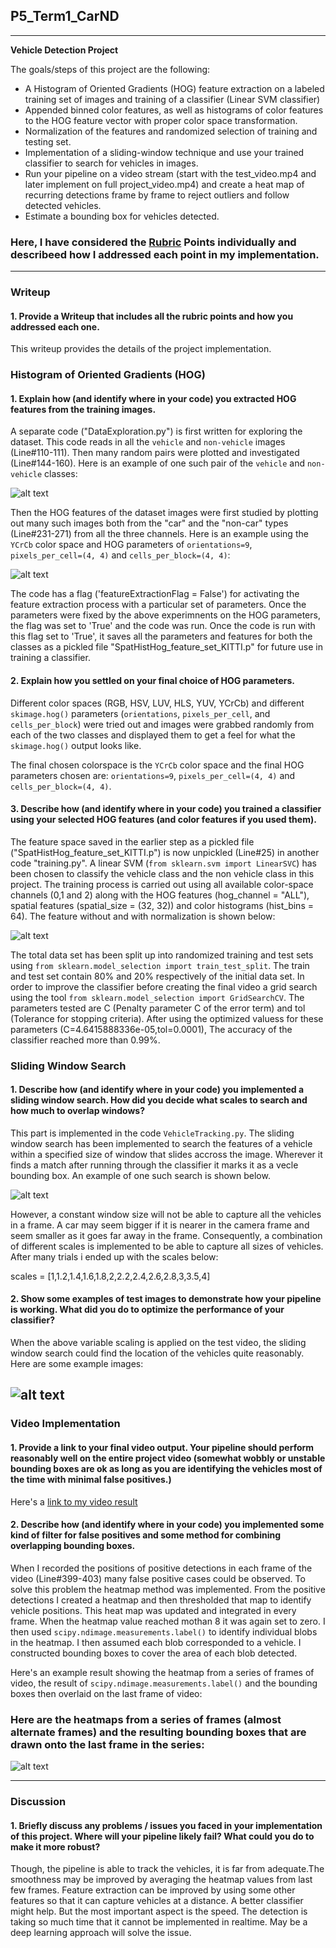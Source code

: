 ## P5_Term1_CarND
---

**Vehicle Detection Project**

The goals/steps of this project are the following:

* A Histogram of Oriented Gradients (HOG) feature extraction on a labeled training set of images and training of a classifier (Linear SVM classifier)
* Appended binned color features, as well as histograms of color features to the HOG feature vector with proper color space transformation. 
* Normalization of the features and randomized selection of training and testing set.
* Implementation of a sliding-window technique and use your trained classifier to search for vehicles in images.
* Run your pipeline on a video stream (start with the test_video.mp4 and later implement on full project_video.mp4) and create a heat map of recurring detections frame by frame to reject outliers and follow detected vehicles.
* Estimate a bounding box for vehicles detected.

[//]: # (Image References)
[image1]: ./output_images/car_not_car.jpg
[image2]: ./output_images/HOG_features_of_car_image.jpg
[image3]: ./output_images/all_features_of_carimage.jpg
[image4]: ./output_images/windowSliding.jpg
[image5]: ./output_images/DetectedRegion.jpg
[image6]: ./output_images/HeatMap.jpg.png
[video1]: ./project_video_marked.mp4

### Here, I have considered the [Rubric](https://review.udacity.com/#!/rubrics/513/view) Points individually and describeed how I addressed each point in my implementation.  

---
### Writeup

#### 1. Provide a Writeup that includes all the rubric points and how you addressed each one.    

This writeup provides the details of the project implementation.

### Histogram of Oriented Gradients (HOG)

#### 1. Explain how (and identify where in your code) you extracted HOG features from the training images.

A separate code ("DataExploration.py") is first written for exploring the dataset. This code reads in all the `vehicle` and `non-vehicle` images (Line#110-111).  Then many random pairs were plotted and investigated (Line#144-160). Here is an example of one such pair of the `vehicle` and `non-vehicle` classes:

![alt text][image1]

Then the HOG features of the dataset images were first studied by plotting out many such images both from the "car" and the "non-car" types (Line#231-271) from all the three channels. Here is an example using the `YCrCb` color space and HOG parameters of `orientations=9`, `pixels_per_cell=(4, 4)` and `cells_per_block=(4, 4)`:

![alt text][image2]

The code has a flag ('featureExtractionFlag = False') for activating the feature extraction process with a particular set of parameters. Once the parameters were fixed by the above experimnents on the HOG parameters, the flag was set to 'True' and the code was run. Once the code is run with this flag set to 'True', it saves all the parameters and features for both the classes as a pickled file "SpatHistHog_feature_set_KITTI.p" for future use in training a classifier.

#### 2. Explain how you settled on your final choice of HOG parameters.

Different color spaces (RGB, HSV, LUV, HLS, YUV, YCrCb) and different `skimage.hog()` parameters (`orientations`, `pixels_per_cell`, and `cells_per_block`) were tried out and images were grabbed randomly from each of the two classes and displayed them to get a feel for what the `skimage.hog()` output looks like. 

The final chosen colorspace is the `YCrCb` color space and the final HOG parameters chosen are: `orientations=9`, `pixels_per_cell=(4, 4)` and `cells_per_block=(4, 4)`.

#### 3. Describe how (and identify where in your code) you trained a classifier using your selected HOG features (and color features if you used them).

The feature space saved in the earlier step as a pickled file ("SpatHistHog_feature_set_KITTI.p") is now unpickled (Line#25) in another code "training.py". A linear SVM (`from sklearn.svm import LinearSVC`) has been chosen to classify the vehicle class and the non vehicle class in this project. The training process is carried out using all available color-space channels (0,1 and 2) along with the HOG features (hog_channel = "ALL"), spatial features (spatial_size = (32, 32)) and color histograms (hist_bins = 64). The feature without and with normalization is shown below:

![alt text][image3]

The total data set has been split up into randomized training and test sets using `from sklearn.model_selection import train_test_split`. The train and test set contain 80% and 20% respectively of the initial data set. In order to improve the classifier before creating the final video a grid search using the tool `from sklearn.model_selection import GridSearchCV`. The parameters tested are C (Penalty parameter C of the error term) and tol (Tolerance for stopping criteria). After using the optimized valuess for these parameters (C=4.6415888336e-05,tol=0.0001), The accuracy of the classifier reached more than 0.99%.

### Sliding Window Search

#### 1. Describe how (and identify where in your code) you implemented a sliding window search.  How did you decide what scales to search and how much to overlap windows?

This part is implemented in the code `VehicleTracking.py`. The sliding window search has been implemented to search the features of a vehicle within a specified size of window that slides accross the image. Wherever it finds a match after running through the classifier it marks it as a vecle bounding box. An example of one such search is shown below.

![alt text][image4]

However, a constant window size will not be able to capture all the vehicles in a frame. A car may seem bigger if it is nearer in the camera frame and seem smaller as it goes far away in the frame. Consequently, a combination of different scales is implemented to be able to capture all sizes of vehicles.  After many trials i ended up with the scales below:

scales = [1,1.2,1.4,1.6,1.8,2,2.2,2.4,2.6,2.8,3,3.5,4]

#### 2. Show some examples of test images to demonstrate how your pipeline is working.  What did you do to optimize the performance of your classifier?

When the above variable scaling is applied on the test video, the sliding window search could find the location of the vehicles quite reasonably. Here are some example images:

![alt text][image5]
---

### Video Implementation

#### 1. Provide a link to your final video output.  Your pipeline should perform reasonably well on the entire project video (somewhat wobbly or unstable bounding boxes are ok as long as you are identifying the vehicles most of the time with minimal false positives.)

Here's a [link to my video result](./project_video_marked.mp4)


#### 2. Describe how (and identify where in your code) you implemented some kind of filter for false positives and some method for combining overlapping bounding boxes.

When I recorded the positions of positive detections in each frame of the video (Line#399-403) many false positive cases could be observed. To solve this problem the heatmap method was implemented. From the positive detections I created a heatmap and then thresholded that map to identify vehicle positions.  This heat map was updated and integrated in every frame. When the heatmap value reached mothan 8 it was again set to zero. I then used `scipy.ndimage.measurements.label()` to identify individual blobs in the heatmap.  I then assumed each blob corresponded to a vehicle.  I constructed bounding boxes to cover the area of each blob detected.  

Here's an example result showing the heatmap from a series of frames of video, the result of `scipy.ndimage.measurements.label()` and the bounding boxes then overlaid on the last frame of video:

### Here are the heatmaps from a series of frames (almost alternate frames) and the resulting bounding boxes that are drawn onto the last frame in the series:
![alt text][image6]

---

### Discussion

#### 1. Briefly discuss any problems / issues you faced in your implementation of this project.  Where will your pipeline likely fail?  What could you do to make it more robust?

Though, the pipeline is able to track the vehicles, it is far from adequate.The smoothness may be improved by averaging the heatmap values from last few frames. Feature extraction can be improved by using some other features so that it can capture vehicles at a distance. A better classifier might help. But the most important aspect is the speed. The detection is taking so much time that it cannot be implemented in realtime. May be a deep learning approach will solve the issue.

